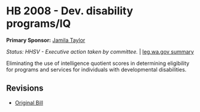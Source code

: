 # HB 2008 - Dev. disability programs/IQ
**Primary Sponsor:** [Jamila Taylor](/person/leg/jamila.taylor.md)

*Status: HHSV - Executive action taken by committee.* | [leg.wa.gov summary](https://app.leg.wa.gov/billsummary?BillNumber=2008&Year=2021)

Eliminating the use of intelligence quotient scores in determining eligibility for programs and services for individuals with developmental disabilities.

## Revisions
* [Original Bill](1/)